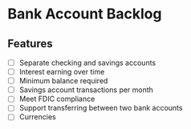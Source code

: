 # Bank Account Backlog

## Features

- [ ] Separate checking and savings accounts
- [ ] Interest earning over time
- [ ] Minimum balance required
- [ ] Savings account transactions per month
- [ ] Meet FDIC compliance
- [ ] Support transferring between two bank accounts
- [ ] Currencies
